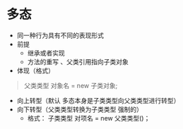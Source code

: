 # 多态
* 同一种行为具有不同的表现形式
* 前提
    * 继承或者实现
    * 方法的重写
    、父类引用指向子类对象
* 体现（格式）
> 父类类型 对象名 = new 子类对象;

* 向上转型（默认 多态本身是子类类型向父类类型进行转型）
* 向下转型（父类类型转换为子类类型  强制的）
    * 格式： 子类类型 对项名 = new 父类类型()；

